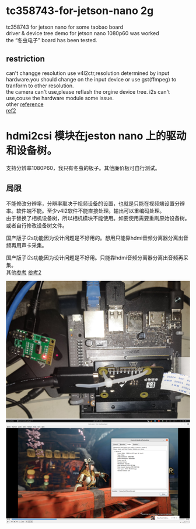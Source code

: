 # tc358743-for-jetson-nano 2g
tc358743 for jetson nano for some taobao board  
driver & device tree demo for jetson nano 
1080p60 was worked  
the “冬虫电子” board has been tested.
## restriction  
can't changge resolution use v4l2ctr,resolution determined by input hardware.you should change on the input device or use gst(ffmpeg) to tranform to other resolution.  
the camera can't use,please reflash the orgine device tree.
i2s can't use,couse the hardware module some issue.   
other [reference](https://gist.github.com/nyacg/becd94a029355825a05f633f38a25b46)  
[ref2](https://forums.developer.nvidia.com/t/no-captured-data-from-v4l2-driver-tc358743/122615/118)


# hdmi2csi 模块在jeston nano 上的驱动和设备树。
支持分辨率1080P60，我只有冬虫的板子。其他廉价板可自行测试。
## 局限
不能修改分辨率，分辨率取决于视频设备的设置，也就是只能在视频端设置分辨率。软件端不能。至少v4l2软件不能直接处理。输出可以重编码处理。  
由于替换了相机设备树，所以相机模块不能使用。如要使用需要重刷原始设备树。或者自行修改设备树文件。  

国产版子i2s功能因为设计问题是不好用的。想用只能靠hdmi音频分离器分离出音频再用声卡采集。  



国产版子i2s功能因为设计问题是不好用。只能靠hdmi音频分离器分离出音频再采集。  
其他[参考](https://gist.github.com/nyacg/becd94a029355825a05f633f38a25b46)
[参考2](https://forums.developer.nvidia.com/t/no-captured-data-from-v4l2-driver-tc358743/122615/118)

![module](./4096-3072.jpg)  
![capture](./Screenshot%20from%202021-01-17%2023-21-08.png)  
